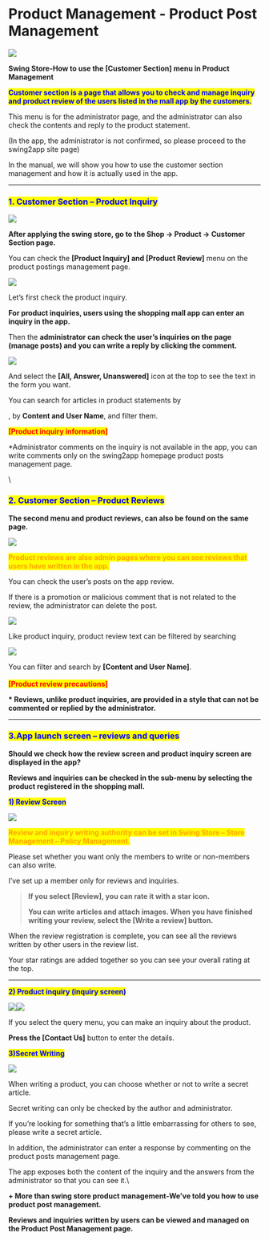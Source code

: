 # Product Management - Product Post Management

![](https://support.swing2app.com/wp-content/uploads/2018/11/shop18.png)

**Swing Store-How to use the \[Customer Section] menu in Product Management**

<mark style="color:blue;">**Customer section is a page that allows you to check and manage inquiry and product review  of the users listed in the mall app by the customers.**</mark>

This menu is for the administrator page, and the administrator can also check the contents and reply to the product statement.

(In the app, the administrator is not confirmed, so please proceed to the swing2app site page)

In the manual, we will show you how to use the customer section management and how it is actually used in the app.

***

&#x20;

### <mark style="color:blue;">**1. Customer Section – Product Inquiry**</mark>

![](https://support.swing2app.com/wp-content/uploads/2018/11/lals@3x.png)

**After applying the swing store, go to the Shop → Product → Customer Section page.**&#x20;

You can check the **\[Product Inquiry] and \[Product Review]** menu on the product postings management page.



![](https://support.swing2app.com/wp-content/uploads/2018/11/post1.png)

Let’s first check the product inquiry.

**For product inquiries, users using the shopping mall app can enter an inquiry in the app.**

Then the **administrator can check the user’s inquiries on the page (manage posts) and you can write a reply by clicking the comment.**

![](https://support.swing2app.com/wp-content/uploads/2018/11/post.png)

And select the **\[All, Answer, Unanswered]** icon at the top to see the text in the form you want.

You can search for articles in product statements by

, by **Content and User Name**, and filter them.



<mark style="color:red;">**\[Product inquiry information]**</mark>

\*Administrator comments on the inquiry is not available in the app, you can write comments only on the swing2app homepage product posts management page.

\


### <mark style="color:blue;">**2. Customer Section – Product Reviews**</mark>

**The second menu and product reviews, can also be found on the same page.**

![](https://support.swing2app.com/wp-content/uploads/2018/11/post2-1.png)

<mark style="color:orange;">**Product reviews are also admin pages where you can see reviews that users have written in the app.**</mark>&#x20;

You can check the user’s posts on the app review.

If there is a promotion or malicious comment that is not related to the review, the administrator can delete the post.



![](https://support.swing2app.com/wp-content/uploads/2018/11/post4.png)

Like product inquiry, product review text can be filtered by searching





![](https://support.swing2app.com/wp-content/uploads/2018/11/post3.png)

You can filter and search by **\[Content and User Name]**.\
\
<mark style="color:red;">**\[Product review precautions]**</mark>

**\* Reviews, unlike product inquiries, are provided in a style that can not be commented or replied by the administrator.**

***

### <mark style="color:blue;">**3.App launch screen – reviews and queries**</mark>

**Should we check how the review screen and product inquiry screen are displayed in the app?**

**Reviews and inquiries can be checked in the sub-menu by selecting the product registered in the shopping mall.**&#x20;

<mark style="color:blue;">**1) Review Screen**</mark>

![](https://support.swing2app.com/wp-content/uploads/2018/11/Group-794@3x.png)

<mark style="color:orange;">**Review and inquiry writing authority can be set in Swing Store – Store Management – Policy Management.**</mark>

Please set whether you want only the members to write or non-members can also write.

I’ve set up a member only for reviews and inquiries.

> **If you select \[Review], you can rate it with a star icon.**
>
> **You can write articles and attach images. When you have finished writing your review, select the \[Write a review] button.**

When the review registration is complete, you can see all the reviews written by other users in the review list.

Your star ratings are added together so you can see your overall rating at the top.

***



<mark style="color:blue;">**2) Product inquiry (inquiry screen)**</mark>

![](https://support.swing2app.com/wp-content/uploads/2018/11/Group-796@3x.png)![](https://support.swing2app.com/wp-content/uploads/2018/11/Group-797@3x.png)

If you select the query menu, you can make an inquiry about the product.

**Press the \[Contact Us]** button to enter the details.



<mark style="color:blue;">**3)Secret Writing**</mark>&#x20;

![](https://support.swing2app.com/wp-content/uploads/2018/11/Group-798@3x.png)

When writing a product, you can choose whether or not to write a secret article.

Secret writing can only be checked by the author and administrator.&#x20;

If you’re looking for something that’s a little embarrassing for others to see, please write a secret article.

In addition, the administrator can enter a response by commenting on the product posts management page.

The app exposes both the content of the inquiry and the answers from the administrator so that you can see it.\


**+ More than swing store product management-We’ve told you how to use product post management.**

**Reviews and inquiries written by users can be viewed and managed on the Product Post Management page.**
